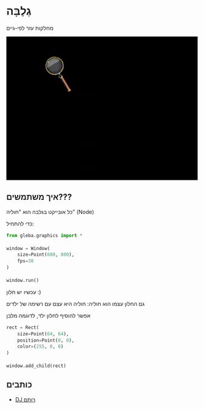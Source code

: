 # גְלֶבָּה

מחלקות עזר לפי-גיים

![גיף מוזר](https://github.com/Rotlug/Gleba/blob/master/weird.gif?raw=true)
## איך משתמשים???
כל אובייקט בגלבה הוא "חוליה" (Node)

כדי להתחיל:
```python
from gleba.graphics import *

window = Window(
    size=Point(600, 800),
    fps=30
)

window.run()
```
עכשיו יש חלון :)

גם החלון עצמו הוא חוליה: חוליה היא עצם עם רשימה של ילדים

אפשר להוסיף לחלון ילד, לדוגמה מלבן
```python
rect = Rect(
    size=Point(64, 64),
    position=Point(0, 0),
    color=(255, 0, 0)
)

window.add_child(rect)
```
## כותבים

- [DJ רותם](https://www.github.com/rotlug)

